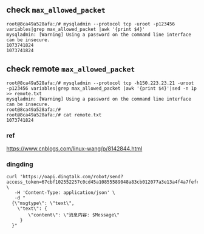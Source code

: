 ## check `max_allowed_packet`

```
root@8ca49a528afa:/# mysqladmin --protocol tcp -uroot -p123456 variables|grep max_allowed_packet |awk '{print $4}'
mysqladmin: [Warning] Using a password on the command line interface can be insecure.
1073741824
1073741824
```

## check remote `max_allowed_packet`
```
root@8ca49a528afa:/# mysqladmin --protocol tcp -h150.223.23.21 -uroot -p123456 variables|grep max_allowed_packet |awk '{print $4}'|sed -n 1p >> remote.txt
mysqladmin: [Warning] Using a password on the command line interface can be insecure.
root@8ca49a528afa:/# 
root@8ca49a528afa:/# cat remote.txt 
1073741824

```

### ref

https://www.cnblogs.com/linux-wang/p/8142844.html


### dingding

```
curl 'https://oapi.dingtalk.com/robot/send?access_token=67cbf102552257c0cd45a10855589048a83cb012077a3e13a4f4a7fefc6ef4eb' \
   -H 'Content-Type: application/json' \
   -d "
  {\"msgtype\": \"text\", 
    \"text\": {
        \"content\": \"消息内容: $Message\"
     }
  }"


```
